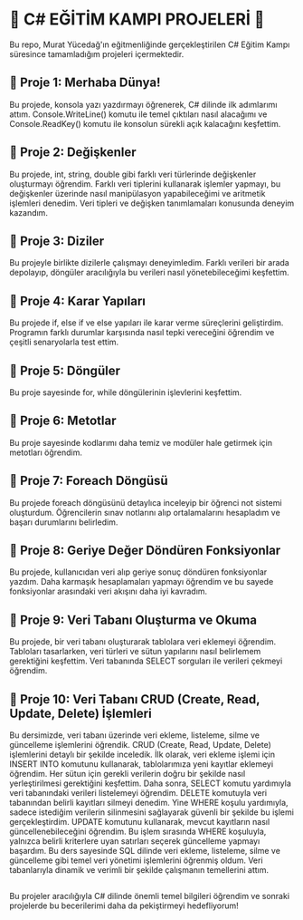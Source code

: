 # 🚀 C# EĞİTİM KAMPI PROJELERİ 🚀 

Bu repo, Murat Yücedağ'ın eğitmenliğinde gerçekleştirilen C# Eğitim Kampı süresince tamamladığım projeleri içermektedir.

## 📍 Proje 1: Merhaba Dünya!
Bu projede, konsola yazı yazdırmayı öğrenerek, C# dilinde ilk adımlarımı attım. Console.WriteLine() komutu ile temel çıktıları nasıl alacağımı ve Console.ReadKey() komutu ile konsolun sürekli açık kalacağını keşfettim.

## 📍 Proje 2: Değişkenler
Bu projede, int, string, double gibi farklı veri türlerinde değişkenler oluşturmayı öğrendim. Farklı veri tiplerini kullanarak işlemler yapmayı, bu değişkenler üzerinde nasıl manipülasyon yapabileceğimi ve aritmetik işlemleri denedim. Veri tipleri ve değişken tanımlamaları konusunda deneyim kazandım.

## 📍 Proje 3: Diziler
Bu projeyle birlikte dizilerle çalışmayı deneyimledim. Farklı verileri bir arada depolayıp, döngüler aracılığıyla bu verileri nasıl yönetebileceğimi keşfettim.

## 📍 Proje 4: Karar Yapıları
Bu projede if, else if ve else yapıları ile karar verme süreçlerini geliştirdim. Programın farklı durumlar karşısında nasıl tepki vereceğini öğrendim ve çeşitli senaryolarla test ettim.

## 📍 Proje 5: Döngüler
Bu proje sayesinde for, while döngülerinin işlevlerini keşfettim.

## 📍 Proje 6: Metotlar
Bu proje sayesinde kodlarımı daha temiz ve modüler hale getirmek için metotları öğrendim.

## 📍 Proje 7: Foreach Döngüsü
Bu projede foreach döngüsünü detaylıca inceleyip bir öğrenci not sistemi oluşturdum. Öğrencilerin sınav notlarını alıp ortalamalarını hesapladım ve başarı durumlarını belirledim.

## 📍 Proje 8: Geriye Değer Döndüren Fonksiyonlar
Bu projede, kullanıcıdan veri alıp geriye sonuç döndüren fonksiyonlar yazdım. Daha karmaşık hesaplamaları yapmayı öğrendim ve bu sayede fonksiyonlar arasındaki veri akışını daha iyi kavradım.

## 📍 Proje 9: Veri Tabanı Oluşturma ve Okuma
Bu projede, bir veri tabanı oluşturarak tablolara veri eklemeyi öğrendim. Tabloları tasarlarken, veri türleri ve sütun yapılarını nasıl belirlemem gerektiğini keşfettim. Veri tabanında SELECT sorguları ile verileri çekmeyi öğrendim.

## 📍 Proje 10: Veri Tabanı CRUD (Create, Read, Update, Delete) İşlemleri
Bu dersimizde, veri tabanı üzerinde veri ekleme, listeleme, silme ve güncelleme işlemlerini öğrendik. CRUD (Create, Read, Update, Delete) işlemlerini detaylı bir şekilde inceledik. İlk olarak, veri ekleme işlemi için INSERT INTO komutunu kullanarak, tablolarımıza yeni kayıtlar eklemeyi öğrendim. Her sütun için gerekli verilerin doğru bir şekilde nasıl yerleştirilmesi gerektiğini keşfettim. Daha sonra, SELECT komutu yardımıyla veri tabanındaki verileri listelemeyi öğrendim. DELETE komutuyla veri tabanından belirli kayıtları silmeyi denedim. Yine WHERE koşulu yardımıyla, sadece istediğim verilerin silinmesini sağlayarak güvenli bir şekilde bu işlemi gerçekleştirdim. UPDATE komutunu kullanarak, mevcut kayıtların nasıl güncellenebileceğini öğrendim. Bu işlem sırasında WHERE koşuluyla, yalnızca belirli kriterlere uyan satırları seçerek güncelleme yapmayı başardım. Bu ders sayesinde SQL dilinde veri ekleme, listeleme, silme ve güncelleme gibi temel veri yönetimi işlemlerini öğrenmiş oldum. Veri tabanlarıyla dinamik ve verimli bir şekilde çalışmanın temellerini attım.

## 
Bu projeler aracılığıyla C# dilinde önemli temel bilgileri öğrendim ve sonraki projelerde bu becerilerimi daha da pekiştirmeyi hedefliyorum!
